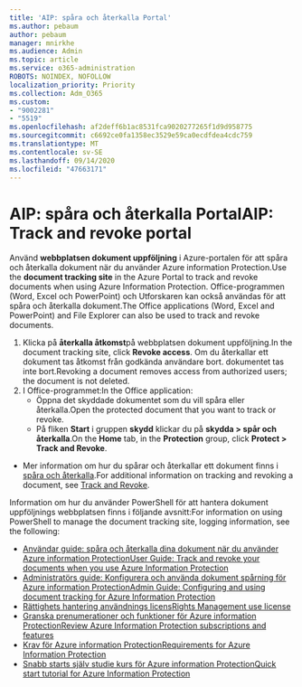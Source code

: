 ```yaml
---
title: 'AIP: spåra och återkalla Portal'
ms.author: pebaum
author: pebaum
manager: mnirkhe
ms.audience: Admin
ms.topic: article
ms.service: o365-administration
ROBOTS: NOINDEX, NOFOLLOW
localization_priority: Priority
ms.collection: Adm_O365
ms.custom:
- "9002281"
- "5519"
ms.openlocfilehash: af2deff6b1ac8531fca9020277265f1d9d958775
ms.sourcegitcommit: c6692ce0fa1358ec3529e59ca0ecdfdea4cdc759
ms.translationtype: MT
ms.contentlocale: sv-SE
ms.lasthandoff: 09/14/2020
ms.locfileid: "47663171"
---
```

# <a name="aip-track-and-revoke-portal"></a><span data-ttu-id="888af-102">AIP: spåra och återkalla Portal</span><span class="sxs-lookup"><span data-stu-id="888af-102">AIP: Track and revoke portal</span></span>

<span data-ttu-id="888af-103">Använd **webbplatsen dokument uppföljning** i Azure-portalen för att spåra och återkalla dokument när du använder Azure information Protection.</span><span class="sxs-lookup"><span data-stu-id="888af-103">Use the **document tracking site** in the Azure Portal to track and revoke documents when using Azure Information Protection.</span></span> <span data-ttu-id="888af-104">Office-programmen (Word, Excel och PowerPoint) och Utforskaren kan också användas för att spåra och återkalla dokument.</span><span class="sxs-lookup"><span data-stu-id="888af-104">The Office applications (Word, Excel and PowerPoint) and File Explorer can also be used to track and revoke documents.</span></span>

1. <span data-ttu-id="888af-105">Klicka på **återkalla åtkomst**på webbplatsen dokument uppföljning.</span><span class="sxs-lookup"><span data-stu-id="888af-105">In the document tracking site, click **Revoke access**.</span></span> <span data-ttu-id="888af-106">Om du återkallar ett dokument tas åtkomst från godkända användare bort. dokumentet tas inte bort.</span><span class="sxs-lookup"><span data-stu-id="888af-106">Revoking a document removes access from authorized users; the document is not deleted.</span></span>
2. <span data-ttu-id="888af-107">I Office-programmet:</span><span class="sxs-lookup"><span data-stu-id="888af-107">In the Office application:</span></span>
    - <span data-ttu-id="888af-108">Öppna det skyddade dokumentet som du vill spåra eller återkalla.</span><span class="sxs-lookup"><span data-stu-id="888af-108">Open the protected document that you want to track or revoke.</span></span>
    - <span data-ttu-id="888af-109">På fliken **Start** i gruppen **skydd** klickar du på **skydda > spår och återkalla**.</span><span class="sxs-lookup"><span data-stu-id="888af-109">On the **Home** tab, in the **Protection** group, click **Protect > Track and Revoke**.</span></span>

- <span data-ttu-id="888af-110">Mer information om hur du spårar och återkallar ett dokument finns i [spåra och återkalla](https://docs.microsoft.com/azure/information-protection/rms-client/client-track-revoke).</span><span class="sxs-lookup"><span data-stu-id="888af-110">For additional information on tracking and revoking a document, see [Track and Revoke](https://docs.microsoft.com/azure/information-protection/rms-client/client-track-revoke).</span></span>

<span data-ttu-id="888af-111">Information om hur du använder PowerShell för att hantera dokument uppföljnings webbplatsen finns i följande avsnitt:</span><span class="sxs-lookup"><span data-stu-id="888af-111">For information on using PowerShell to manage the document tracking site, logging information, see the following:</span></span>
- [<span data-ttu-id="888af-112">Användar guide: spåra och återkalla dina dokument när du använder Azure information Protection</span><span class="sxs-lookup"><span data-stu-id="888af-112">User Guide: Track and revoke your documents when you use Azure Information Protection</span></span>](https://docs.microsoft.com/azure/information-protection/rms-client/client-track-revoke)
- [<span data-ttu-id="888af-113">Administratörs guide: Konfigurera och använda dokument spårning för Azure information Protection</span><span class="sxs-lookup"><span data-stu-id="888af-113">Admin Guide: Configuring and using document tracking for Azure Information Protection</span></span>](https://docs.microsoft.com/azure/information-protection/rms-client/client-admin-guide-document-tracking)
- [<span data-ttu-id="888af-114">Rättighets hantering användnings licens</span><span class="sxs-lookup"><span data-stu-id="888af-114">Rights Management use license</span></span>](https://docs.microsoft.com/azure/information-protection/configure-usage-rights#rights-management-use-license)
- [<span data-ttu-id="888af-115">Granska prenumerationer och funktioner för Azure information Protection</span><span class="sxs-lookup"><span data-stu-id="888af-115">Review Azure Information Protection subscriptions and features</span></span>](https://azure.microsoft.com/pricing/details/information-protection)
- [<span data-ttu-id="888af-116">Krav för Azure information Protection</span><span class="sxs-lookup"><span data-stu-id="888af-116">Requirements for Azure Information Protection</span></span>](https://docs.microsoft.com/azure/information-protection/get-started/requirements)
- [<span data-ttu-id="888af-117">Snabb starts själv studie kurs för Azure information Protection</span><span class="sxs-lookup"><span data-stu-id="888af-117">Quick start tutorial for Azure Information Protection</span></span>](https://docs.microsoft.com/azure/information-protection/get-started/infoprotect-quick-start-tutorial)

